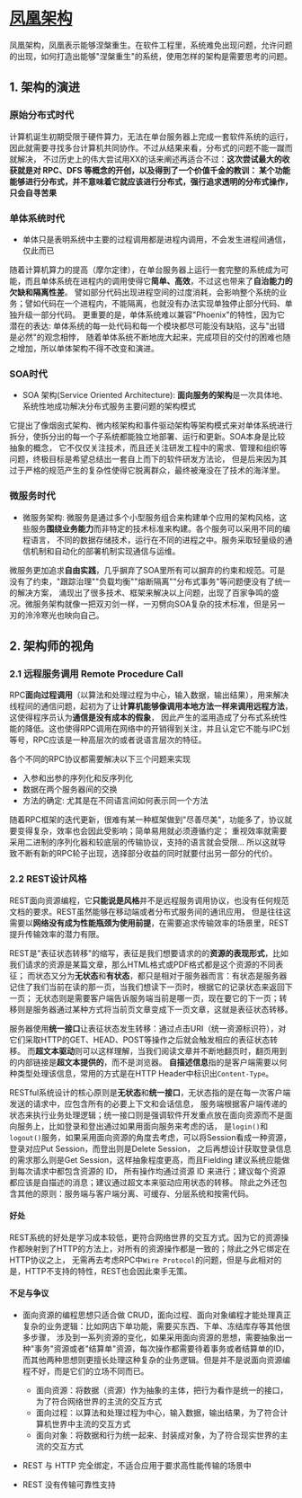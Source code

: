# [凤凰架构](https://icyfenix.cn)

凤凰架构，凤凰表示能够涅槃重生。在软件工程里，系统难免出现问题，允许问题的出现，如何打造出能够"涅槃重生"的系统，使用怎样的架构是需要思考的问题。

## 1. 架构的演进

### 原始分布式时代

计算机诞生初期受限于硬件算力，无法在单台服务器上完成一套软件系统的运行，因此就需要寻找多台计算机共同协作。不过从结果来看，分布式的问题不能一蹴而就解决，
不过历史上的伟大尝试用XX的话来阐述再适合不过：**这次尝试最大的收获就是对 RPC、DFS 等概念的开创，以及得到了一个价值千金的教训：
某个功能能够进行分布式，并不意味着它就应该进行分布式，强行追求透明的分布式操作，只会自寻苦果**

### 单体系统时代

- 单体只是表明系统中主要的过程调用都是进程内调用，不会发生进程间通信，仅此而已

随着计算机算力的提高（摩尔定律），在单台服务器上运行一套完整的系统成为可能，而且单体系统在进程内的调用使得它**简单、高效**，不过这也带来了**自治能力的欠缺和隔离性差**。
譬如部分代码出现进程空间的过度消耗，会影响整个系统的业务；譬如代码在一个进程内，不能隔离，也就没有办法实现单独停止部分代码、单独升级一部分代码。
更重要的是，单体系统难以兼容"Phoenix"的特性，因为它潜在的表达: 单体系统的每一处代码和每一个模块都尽可能没有缺陷，这与"出错是必然"的观念相悖，
随着单体系统不断地庞大起来，完成项目的交付的困难也随之增加，所以单体架构不得不改变和演进。

### SOA时代

- SOA 架构(Service Oriented Architecture): **面向服务的架构**是一次具体地、系统性地成功解决分布式服务主要问题的架构模式

它提出了像烟囱式架构、微内核架构和事件驱动架构等架构模式来对单体系统进行拆分，使拆分出的每一个子系统都能独立地部署、运行和更新。SOA本身是比较抽象的概念，
它不仅仅关注技术，而且还关注研发工程中的需求、管理和组织等问题，终极目标是希望总结出一套自上而下的软件研发方法论，
但是后来因为其过于严格的规范产生的复杂性使得它脱离群众，最终被淹没在了技术的海洋里。

### 微服务时代

- 微服务架构: 微服务是通过多个小型服务组合来构建单个应用的架构风格，这些服务**围绕业务能力**而非特定的技术标准来构建。各个服务可以采用不同的编程语言，
  不同的数据存储技术，运行在不同的进程之中。服务采取轻量级的通信机制和自动化的部署机制实现通信与运维。

微服务更加追求**自由实践**，几乎摒弃了SOA里所有可以摒弃的约束和规范。可是没有了约束，"跟踪治理""负载均衡""熔断隔离""分布式事务"等问题便没有了统一的解决方案，
涌现出了很多技术、框架来解决以上问题，出现了百家争鸣的盛况。微服务架构就像一把双刃剑一样，一刃劈向SOA复杂的技术标准，但是另一刃的泠泠寒光也映向自己。

## 2. 架构师的视角

### 2.1 远程服务调用 Remote Procedure Call

RPC**面向过程调用**（以算法和处理过程为中心，输入数据，输出结果），用来解决线程间的通信问题，起初为了让**计算机能够像调用本地方法一样来调用远程方法**，这使得程序员认为**通信是没有成本的假象**，
因此产生的滥用造成了分布式系统性能的降低。这也使得RPC调用在网络中的开销得到关注，并且认定它不能与IPC划等号，RPC应该是一种高层次的或者说语言层次的特征。

各个不同的RPC协议都需要解决以下三个问题来实现
- 入参和出参的序列化和反序列化
- 数据在两个服务器间的交换
- 方法的确定: 尤其是在不同语言间如何表示同一个方法

随着RPC框架的迭代更新，很难有某一种框架做到"尽善尽美"，功能多了，协议就要变得复杂，效率也会因此受影响；简单易用就必须遵循约定；
重视效率就需要采用二进制的序列化器和较底层的传输协议，支持的语言就会受限... 所以这就导致不断有新的RPC轮子出现，选择部分收益的同时就要付出另一部分的代价。

### 2.2 REST设计风格

REST面向资源编程，它**只能说是风格**并不是远程服务调用协议，也没有任何规范文档的要求。REST虽然能够在移动端或者分布式服务间的通讯应用，
但是往往这需要以**网络没有成为性能瓶颈为使用前提**，在需要追求传输效率的场景里，REST 提升传输效率的潜力有限。

REST是"表征状态转移"的缩写，表征是我们想要请求的的**资源的表现形式**，比如我们请求的资源是某篇文章，那么HTML格式或PDF格式都是这个资源的不同表征；
而状态又分为**无状态**和**有状态**，都只是相对于服务器而言：有状态是服务器记住了我们当前在读的那一页，当我们想读下一页时，根据它的记录状态来返回下一页；
无状态则是需要客户端告诉服务端当前是哪一页，现在要它的下一页；转移则是服务器通过某种方式将当前页文章变成下一页文章，这就是表征状态转移。

服务器使用**统一接口**让表征状态发生转移：通过点击URI（统一资源标识符），对它们采取HTTP的GET、HEAD、POST等操作之后就会触发相应的表征状态转移。
而**超文本驱动**则可以这样理解，当我们阅读文章并不断地翻页时，翻页用到的内部链接是**超文本提供的**，而不是浏览器。
**自描述信息**指的是客户端需要以何种类型处理该信息，常用的方式是在HTTP Header中标识出`Content-Type`。

RESTful系统设计的核心原则是**无状态**和**统一接口**，无状态指的是在每一次客户端发送的请求中，应包含所有的必要上下文和会话信息，
服务端根据客户端传递的状态来执行业务处理逻辑；统一接口则是强调软件开发重点放在面向资源而不是面向服务上，比如登录和登出通过如果用面向服务来考虑的话，
是`login()`和`logout()`服务，如果采用面向资源的角度去考虑，可以将Session看成一种资源，登录对应Put Session，而登出则是Delete Session，
之后再想设计获取登录信息的需求那么则是Get Session，这样抽象程度更高，而且Fielding 建议系统应能做到每次请求中都包含资源的 ID，
所有操作均通过资源 ID 来进行；建议每个资源都应该是自描述的消息；建议通过超文本来驱动应用状态的转移。
除此之外还包含其他的原则：服务端与客户端分离、可缓存、分层系统和按需代码。

#### 好处

REST系统的好处是学习成本较低，更符合网络世界的交互方式。因为它的资源操作都映射到了HTTP的方法上，对所有的资源操作都是一致的；除此之外它绑定在HTTP协议之上，
无需再去考虑RPC中`Wire Protocol`的问题，但是与此相对的是，HTTP不支持的特性，REST也会因此束手无策。

#### 不足与争议

- 面向资源的编程思想只适合做 CRUD，面向过程、面向对象编程才能处理真正复杂的业务逻辑：比如网店下单功能，需要买东西、下单、冻结库存等其他很多步骤，
  涉及到一系列资源的变化，如果采用面向资源的思想，需要抽象出一种"事务"资源或者"结算单"资源，每次操作都需要待着事务或者结算单的ID，
  而其他两种思想则更擅长处理这种复杂的业务逻辑。但是并不是说面向资源编程不好，而是它们的立场不同而已。
  - 面向资源：将数据（资源）作为抽象的主体，把行为看作是统一的接口，为了符合网络世界的主流的交互方式
  - 面向过程：以算法和处理过程为中心，输入数据，输出结果，为了符合计算机世界中主流的交互方式
  - 面向对象：将数据和行为统一起来、封装成对象，为了符合现实世界的主流的交互方式
  
- REST 与 HTTP 完全绑定，不适合应用于要求高性能传输的场景中

- REST 没有传输可靠性支持